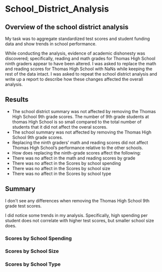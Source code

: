 # School_District_Analysis

## Overview of the school district analysis
My task was to aggregate standardized test scores and student funding data and show trends in school performance.

While conducting the analysis, evidence of academic dishonesty was discovered; specifically, reading and math grades for Thomas High School ninth graders appear to have been altered. I was asked to replace the math and reading scores for Thomas High School with NaNs while keeping the rest of the data intact. I was asked to repeat the school district analysis and write up a report to describe how these changes affected the overall analysis.

## Results
- The school district summary was not affected by removing the Thomas High School 9th grade scores. The number of 9th grade students at thomas High School is so small compared to the total number of students that it did not affect the overal scores.
- The school summary was not affected by removing the Thomas High School 9th grade scores. 
- Replacing the ninth graders’ math and reading scores did not affect Thomas High School’s performance relative to the other schools.
- How does replacing the ninth-grade scores affect the following:
- There was no affect in the math and reading scores by grade
- There was no affect in the Scores by school spending
- There was no affect in the Scores by school size
- There was no affect in the Scores by school type

## Summary 

I don't see any differences when removing the Thomas High School 9th grade test scores.

I did notice some trends in my analysis. Specifically, high spending per student does not correlate with higher test scores, but smaller school size does.

### Scores by School Spending


### Scores by School Size

### Scores by School Type
